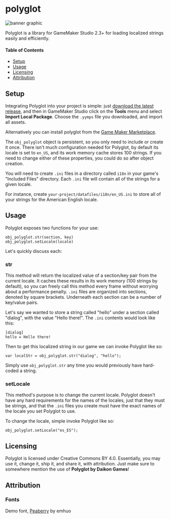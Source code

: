 # polyglot
![banner graphic](images/banner.png)

Polyglot is a library for GameMaker Studio 2.3+ for loading localized strings easily and efficiently.

#### Table of Contents
* [Setup](#setup)
* [Usage](#usage)
* [Licensing](#licensing)
* [Attribution](#attribution)

## Setup

Integrating Polyglot into your project is simple: just [download the latest release](https://github.com/daikon-games/polyglot/releases), and then in GameMaker Studio click on the **Tools** menu and select **Import Local Package**. Choose the `.yymps` file you downloaded, and import all assets.

Alternatively you can install polyglot from the [Game Maker Marketplace](https://marketplace.yoyogames.com/assets/10472/polyglot).

The `obj_polyglot` object is persistent, so you only need to include or create it once.
There isn't much configuration needed for Polyglot, by default its locale is set to `en_US`, and its work memory cache stores 100 strings.
If you need to change either of these properties, you could do so after object creation.

You will need to create `.ini` files in a directory called `i18n` in your game's "Included Files" directory. Each `.ini` file will contain all of the strings for a given locale.

For instance, create `your-project/datafiles/i18n/en_US.ini` to store all of your strings for the American English locale.

## Usage

Polyglot exposes two functions for your use:

```
obj_polyglot.str(section, key)
obj_polyglot.setLocale(locale)
```

Let's quickly discuss each:

### str

This method will return the localized value of a section/key pair from the current locale. It caches these results in its work memory (100 strings by default),
so you can freely call this method every frame without worrying about a performance penalty. `.ini` files are organized into sections, denoted by square brackets.
Underneath each section can be a number of key/value pairs.

Let's say we wanted to store a string called "hello" under a section called "dialog", with the value "Hello there!". The `.ini` contents would look like this:
```
[dialog]
hello = Hello there!
```
Then to get this localized string in our game we can invoke Polyglot like so:
```
var localStr = obj_polyglot.str("dialog", "hello");
```

Simply use `obj_polyglot.str` any time you would previously have hard-coded a string.

### setLocale

This method's purpose is to change the current locale. Polyglot doesn't have any hard requirements for the names of the locales,
just that they must be strings, and that the `.ini` files you create must have the exact names of the locale you set Polyglot to use.

To change the locale, simple invoke Polyglot like so:
```
obj_polyglot.setLocale("es_ES");
```

## Licensing

Polyglot is licensed under Creative Commons BY 4.0. Essentially, you may use it, change it, ship it, and share it, with attribution.
Just make sure to somewhere mention the use of **Polyglot by Daikon Games**!

## Attribution
### Fonts
Demo font, [Peaberry](https://emhuo.itch.io/peaberry-pixel-font) by emhuo
